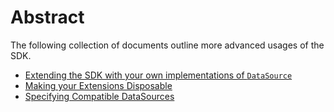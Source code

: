 # Abstract

The following collection of documents outline more advanced usages of the SDK.

- [Extending the SDK with your own implementations of `DataSource`](Creating-Your-Own-DataSource.md)
- [Making your Extensions Disposable](Disposable-Extensions.md)
- [Specifying Compatible DataSources](Specifying-Compatible-DataSources.md)

